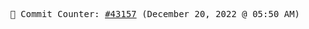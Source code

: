 <p align="center">
    <samp>
        📮 Commit Counter: <a href="https://github.com/Javascript-void0/Javascript-void0/commits/main">#43157</a> (December 20, 2022 @ 05:50 AM)
    </samp>
</p>